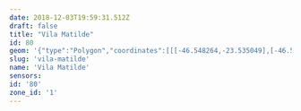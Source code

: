 ```yaml
---
date: 2018-12-03T19:59:31.512Z
draft: false
title: "Vila Matilde"
id: 80
geom: '{"type":"Polygon","coordinates":[[[-46.548264,-23.535049],[-46.547924,-23.535038],[-46.54759,-23.535102],[-46.546917,-23.536907],[-46.546728,-23.537254],[-46.546342,-23.537668],[-46.545396,-23.538326],[-46.539195,-23.54081],[-46.53875,-23.540882],[-46.536904,-23.540831],[-46.536026,-23.540905],[-46.535092,-23.541281],[-46.533268,-23.542577],[-46.529939,-23.544075],[-46.529466,-23.544368],[-46.527379,-23.546494],[-46.525508,-23.547857],[-46.524906,-23.548521],[-46.524245,-23.549433],[-46.523833,-23.549844],[-46.519253,-23.552458],[-46.519178,-23.552454],[-46.519062,-23.552273],[-46.518762,-23.552505],[-46.517976,-23.553252],[-46.517831,-23.553464],[-46.517964,-23.553561],[-46.517004,-23.554912],[-46.516183,-23.554697],[-46.514263,-23.553851],[-46.513889,-23.553472],[-46.513383,-23.552375],[-46.513158,-23.552057],[-46.511741,-23.550725],[-46.511184,-23.550334],[-46.510546,-23.550183],[-46.508653,-23.550151],[-46.508174,-23.549974],[-46.507484,-23.549424],[-46.506693,-23.548964],[-46.506291,-23.54883],[-46.50574,-23.548748],[-46.504808,-23.548811],[-46.502776,-23.549206],[-46.502199,-23.549375],[-46.501185,-23.546017],[-46.500496,-23.545368],[-46.499837,-23.544314],[-46.499432,-23.543813],[-46.49907,-23.543511],[-46.498513,-23.543186],[-46.497715,-23.542929],[-46.496894,-23.542874],[-46.493365,-23.543445],[-46.496235,-23.54006],[-46.495847,-23.539867],[-46.497177,-23.537549],[-46.498329,-23.535691],[-46.498537,-23.535558],[-46.501164,-23.532426],[-46.501459,-23.531501],[-46.501174,-23.530803],[-46.501872,-23.530429],[-46.505724,-23.527918],[-46.506639,-23.527492],[-46.507976,-23.527156],[-46.508484,-23.527116],[-46.509381,-23.527208],[-46.510908,-23.5275],[-46.51101,-23.527467],[-46.511431,-23.527524],[-46.514265,-23.527978],[-46.515402,-23.528445],[-46.519828,-23.530594],[-46.520496,-23.530861],[-46.521068,-23.531003],[-46.527659,-23.531792],[-46.527634,-23.531953],[-46.528237,-23.532012],[-46.529306,-23.531986],[-46.531864,-23.531654],[-46.532855,-23.531601],[-46.533418,-23.531637],[-46.548411,-23.534545],[-46.548264,-23.535049]]]}'
slug: 'vila-matilde'
name: 'Vila Matilde'
sensors:
id: '80'
zone_id: '1'
---
```

		